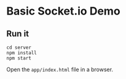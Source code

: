 # Basic Socket.io Demo

## Run it

```
cd server
npm install
npm start
```

Open the `app/index.html` file in a browser. 
